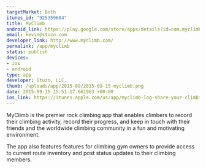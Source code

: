 ```yaml
--- 
targetMarket: Both
itunes_id: "925359604"
title: MyClimb
android_link: https://play.google.com/store/apps/details?id=com.myclimb
email: kevin@stuzo.com
developer_link: http://www.myclimb.com/
permalink: /app/myclimb
status: publish
devices: 
- ios
- android
type: app
developer: Stuzo, LLC.
thumb: /uploads/app/2015-09/2015-09-15-myclimb.png
date: 2015-09-15 15:51:17.661963 +00:00
ios_link: https://itunes.apple.com/us/app/myclimb-log-share-your-climbing/id925359604?ls=1&mt=8
---
```


MyClimb is the premier rock climbing app that enables climbers to record their climbing activity, record their progress, and keep in touch with their friends and the worldwide climbing community in a fun and motivating environment.

The app also features features for climbing gym owners to provide access to current route inventory and post status updates to their climbing members.
